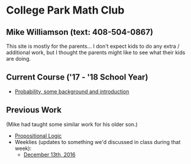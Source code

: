 # College Park Math Club

## Mike Williamson (text: 408-504-0867)

This site is mostly for the parents... I don't expect kids to do any extra / additional work, but I thought the parents might like to see what their kids are doing.

## Current Course ('17 - '18 School Year)

 - [Probability, some background and introduction](./R_stuff/Probability-class/Probability.1.html)

## Previous Work

(Mike had taught some similar work for his older son.)

 - [Propositional Logic](./logic/propositional_logic.html)
 - Weeklies (updates to something we'd discussed in class during that week):
   - [December 13th, 2016](./weeklies/2016_12_13_session.html)
